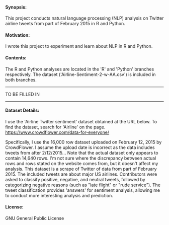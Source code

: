 #### Synopsis:
This project conducts natural language processing (NLP) analysis on Twitter airline tweets from part of February 2015 in R and Python.

#### Motivation:
I wrote this project to experiment and learn about NLP in R and Python.

#### Contents:
The R and Python analyses are located in the 'R' and 'Python' branches respectively.
The dataset ('Airline-Sentiment-2-w-AA.csv') is included in both branches.

***
TO BE FILLED IN
***

#### Dataset Details:
I use the 'Airline Twitter sentiment' dataset obtained at the URL below. To find the dataset, search for 'Airline' on the page.
https://www.crowdflower.com/data-for-everyone/

Specifically, I use the 16,000 row dataset uploaded on February 12, 2015 by CrowdFlower.
I assume the upload date is incorrect as the data includes tweets from after 2/12/2015...
Note that the actual dataset only appears to contain 14,640 rows.
I'm not sure where the discrepancy between actual rows and rows stated on the website comes from, but it doesn't affect my analysis.
This dataset is a scrape of Twitter of data from part of February 2015.
The included tweets are about major US airlines.
Contributors were asked to classify positive, negative, and neutral tweets, followed by categorizing negative reasons (such as "late flight" or "rude service").
The tweet classification provides 'answers' for sentiment analysis, allowing me to conduct more interesting analysis and prediction.

#### License:
GNU General Public License
